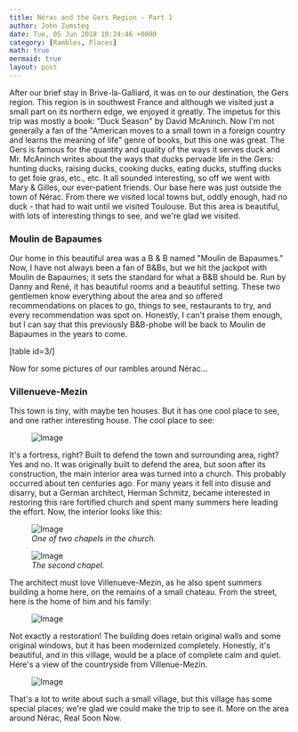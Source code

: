 ```yaml
---
title: Nérac and the Gers Region - Part 1
author: John Zumsteg
date: Tue, 05 Jun 2018 10:24:46 +0000
category: [Rambles, Places]
math: true
mermaid: true
layout: post
---
```

After our brief stay in Brive-la-Galliard, it was on to our destination, the Gers region. This region is in southwest France and although we visited just a small part on its northern edge, we enjoyed it greatly.
The impetus for this trip was mostly a book: "Duck Season" by David McAninch. Now I'm not generally a fan of the "American moves to a small town in a foreign country and learns the meaning of life" genre of books, but this one was great. The Gers is famous for the quantity and quality of the ways it serves duck and Mr. McAninch writes about the ways that ducks pervade life in the Gers: hunting ducks, raising ducks, cooking ducks, eating ducks, stuffing ducks to get foie gras, etc., etc. It all sounded interesting, so off we went with Mary &amp; Gilles, our ever-patient friends.
Our base here was just outside the town of Nérac. From there we visited local towns but, oddly enough, had no duck - that had to wait until we visited Toulouse. But this area is beautiful, with lots of interesting things to see, and we're glad we visited.

<h3 class="entry_title">Moulin de Bapaumes</h3>
Our home in this beautiful area was a B &amp; B named "Moulin de Bapaumes." Now, I have not always been a fan of B&amp;Bs, but we hit the jackpot with Moulin de Bapaumes; it sets the standard for what a B&amp;B should be. Run by Danny and René, it has beautiful rooms and a beautiful setting. These two gentlemen know everything about the area and so offered recommendations on places to go, things to see, restaurants to try, and every recommendation was spot on. Honestly, I can't praise them enough, but I can say that this previously B&amp;B-phobe will be back to Moulin de Bapaumes in the years to come.

[table id=3/]

Now for some pictures of our rambles around Nérac...
<h3 class="entry_title">Villenueve-Mezin</h3>
This town is tiny, with maybe ten houses. But it has one cool place to see, and one rather interesting house. The cool place to see:
<figure class = "landscape">
	<img src="{{"/assets/images/2018/06/DSC06478.jpg" | prepend: site.baseurl  }}" alt="Image" />
	<figcaption></figcaption>
</figure>


It's a fortress, right? Built to defend the town and surrounding area, right? Yes and no. It was originally built to defend the area, but soon after its construction, the main interior area was turned into a church. This probably occurred about ten centuries ago. For many years it fell into disuse and disarry, but a German architect, Herman Schmitz, became interested in restoring this rare fortified church and spent many summers here leading the effort. Now, the interior looks like this:

<figure class = "portrait">
	<img src="{{"/assets/images/2018/06/DSC06475.jpg" | prepend: site.baseurl  }}" alt="Image" />
	<figcaption><em>One of two chapels in the church.</em></figcaption>
</figure>



<figure class = "portrait">
	<img src="{{"/assets/images/2018/06/DSC06474.jpg" | prepend: site.baseurl  }}" alt="Image" />
	<figcaption><em>The second chapel.</em></figcaption>
</figure>



The architect must love Villenueve-Mezin, as he also spent summers building a home here, on the remains of a small chateau. From the street, here is the home of him and his family:
<figure class = "landscape">
	<img src="{{"/assets/images/2018/06/DSC06481.jpg" | prepend: site.baseurl  }}" alt="Image" />
	<figcaption></figcaption>
</figure>


Not exactly a restoration! The building does retain original walls and some original windows, but it has been modernized completely. Honestly, it's beautiful, and in this village, would be a place of complete calm and quiet. Here's a view of the countryside from Villenue-Mezin.
<figure class = "landscape">
	<img src="{{"/assets/images/2018/06/DSC06480.jpg" | prepend: site.baseurl  }}" alt="Image" />
	<figcaption></figcaption>
</figure>


That's a lot to write about such a small village, but this village has some special places; we're glad we could make the trip to see it.
More on the area around Nérac, Real Soon Now.
